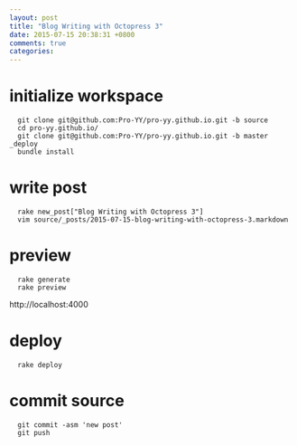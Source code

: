 ```yaml
---
layout: post
title: "Blog Writing with Octopress 3"
date: 2015-07-15 20:38:31 +0800
comments: true
categories:
---
```


# initialize workspace

```
  git clone git@github.com:Pro-YY/pro-yy.github.io.git -b source
  cd pro-yy.github.io/
  git clone git@github.com:Pro-YY/pro-yy.github.io.git -b master _deploy
  bundle install
```
# write post

```
  rake new_post["Blog Writing with Octopress 3"]
  vim source/_posts/2015-07-15-blog-writing-with-octopress-3.markdown
```

# preview

```
  rake generate
  rake preview
```

http://localhost:4000

# deploy

```
  rake deploy
```

# commit source

```
  git commit -asm 'new post'
  git push
```
